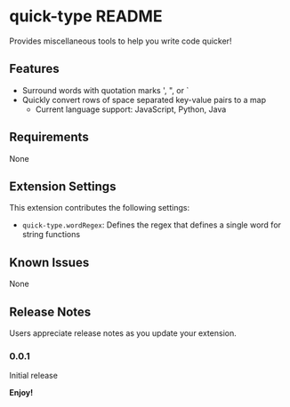 # quick-type README

Provides miscellaneous tools to help you write code quicker!

## Features

- Surround words with quotation marks ', ", or `
- Quickly convert rows of space separated key-value pairs to a map
    - Current language support: JavaScript, Python, Java

## Requirements

None

## Extension Settings

This extension contributes the following settings:
* `quick-type.wordRegex`: Defines the regex that defines a single word for string functions

## Known Issues

None

## Release Notes

Users appreciate release notes as you update your extension.

### 0.0.1

Initial release

**Enjoy!**
